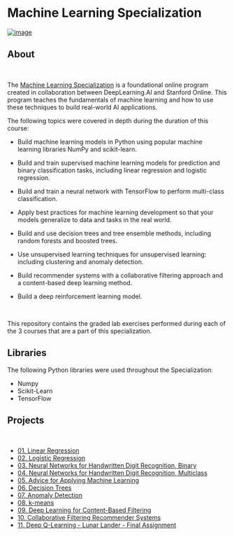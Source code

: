# Machine Learning Specialization 

<a href="https://coursera.org/verify/specialization/LN5PWWZFEHLX"> ![image](https://user-images.githubusercontent.com/60063158/221411532-e43a0952-a8cb-4362-aff2-b733453466a2.png)  </a>
<br>
## About

<br>

The <a href="https://www.coursera.org/specializations/machine-learning-introduction/">Machine Learning Specialization</a> is a foundational online program created in collaboration between DeepLearning.AI and Stanford Online. This program teaches the fundamentals of machine learning and how to use these techniques to build real-world AI applications. 

The following topics were covered in depth during the duration of this course:

- Build machine learning models in Python using popular machine learning libraries NumPy and scikit-learn.

- Build and train supervised machine learning models for prediction and binary classification tasks, including linear regression and logistic regression.

- Build and train a neural network with TensorFlow to perform multi-class classification.

- Apply best practices for machine learning development so that your models generalize to data and tasks in the real world.

- Build and use decision trees and tree ensemble methods, including random forests and boosted trees.

- Use unsupervised learning techniques for unsupervised learning: including clustering and anomaly detection.

- Build recommender systems with a collaborative filtering approach and a content-based deep learning method.

- Build a deep reinforcement learning model.

<br>

This repository contains the graded lab exercises performed during each of the 3 courses that are a part of this specialization. 


## Libraries
The following Python libraries were used throughout the Specialization: 
<br>

- Numpy
- Scikit-Learn
- TensorFlow

## Projects 

<br>

- [01. Linear Regression](https://github.com/realgauravmehta/Collection-of-Projects/blob/0507bc3eebd32ad685650cda3960db0d7c7b626c/Course%2003.%20Machine%20Learning%20Specialization/01.%20Linear%20Regression/C1_W2_Linear_Regression.ipynb)
- [02. Logistic Regression](https://github.com/realgauravmehta/Collection-of-Projects/blob/0507bc3eebd32ad685650cda3960db0d7c7b626c/Course%2003.%20Machine%20Learning%20Specialization/02.%20Logistic%20Regression/Attempt%202_%20100%20Percent_%20C1_W3_Logistic_Regression.ipynb)
- [03. Neural Networks for Handwritten Digit Recognition, Binary](https://github.com/realgauravmehta/Collection-of-Projects/blob/0507bc3eebd32ad685650cda3960db0d7c7b626c/Course%2003.%20Machine%20Learning%20Specialization/03.%20Neural%20Networks%20for%20Handwritten%20Digit%20Recognition%2C%20Binary/C2_W1_Assignment.ipynb)
- [04. Neural Networks for Handwritten Digit Recognition, Multiclass](https://github.com/realgauravmehta/Collection-of-Projects/blob/0507bc3eebd32ad685650cda3960db0d7c7b626c/Course%2003.%20Machine%20Learning%20Specialization/04.%20Neural%20Networks%20for%20Handwritten%20Digit%20Recognition%2C%20Multiclass/C2_W2_Assignment.ipynb)
- [05. Advice for Applying Machine Learning](https://github.com/realgauravmehta/Collection-of-Projects/blob/0507bc3eebd32ad685650cda3960db0d7c7b626c/Course%2003.%20Machine%20Learning%20Specialization/05.%20Advice%20for%20Applying%20Machine%20Learning/C2_W3_Assignment.ipynb)
- [06. Decision Trees](https://github.com/realgauravmehta/Collection-of-Projects/blob/0507bc3eebd32ad685650cda3960db0d7c7b626c/Course%2003.%20Machine%20Learning%20Specialization/06.%20Decision%20Trees/C2_W4_Decision_Tree_with_Markdown.ipynb)
- [07. Anomaly Detection](https://github.com/realgauravmehta/Collection-of-Projects/blob/0507bc3eebd32ad685650cda3960db0d7c7b626c/Course%2003.%20Machine%20Learning%20Specialization/07.%20Anomaly%20Detection/C3_W1_Anomaly_Detection.ipynb)
- [08. k-means](https://github.com/realgauravmehta/Collection-of-Projects/blob/0507bc3eebd32ad685650cda3960db0d7c7b626c/Course%2003.%20Machine%20Learning%20Specialization/08.%20k-means/C3_W1_KMeans_Assignment.ipynb)
- [09. Deep Learning for Content-Based Filtering](https://github.com/realgauravmehta/Collection-of-Projects/blob/0507bc3eebd32ad685650cda3960db0d7c7b626c/Course%2003.%20Machine%20Learning%20Specialization/09.%20Deep%20Learning%20for%20Content-Based%20Filtering/C3_W2_RecSysNN_Assignment.ipynb)
- [10. Collaborative Filtering Recommender Systems](https://github.com/realgauravmehta/Collection-of-Projects/blob/0507bc3eebd32ad685650cda3960db0d7c7b626c/Course%2003.%20Machine%20Learning%20Specialization/10.%20Collaborative%20Filtering%20Recommender%20Systems/C3_W2_Collaborative_RecSys_Assignment.ipynb)
- [11. Deep Q-Learning - Lunar Lander - Final Assignment](https://github.com/realgauravmehta/Collection-of-Projects/blob/0507bc3eebd32ad685650cda3960db0d7c7b626c/Course%2003.%20Machine%20Learning%20Specialization/11.%20Deep%20Q-Learning%20-%20Lunar%20Lander%20-%20Capstone%20Project/C3_W3_A1_Assignment.ipynb)
<br>
